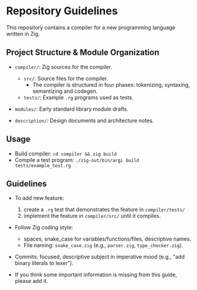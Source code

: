 # Repository Guidelines

This repository contains a compiler for a new programming language written in Zig.


## Project Structure & Module Organization

- `compiler/`: Zig sources for the compiler.
    - `src/`: Source files for the compiler.
        - The compiler is structured in four phases:
        tokenizing, syntaxing, semantizing and codegen.
    - `tests/`: Example `.rg` programs used as tests.

- `modules/`: Early standard library module drafts.

- `description/`: Design documents and architecture notes.


## Usage

- Build compiler: `cd compiler && zig build`
- Compile a test program: `./zig-out/bin/argi build tests/example_test.rg`


## Guidelines

- To add new feature:
    1. create a `.rg` test that demonstrates the feature in `compiler/tests/`
    2. implement the feature in `compiler/src/` until it compiles.

- Follow Zig coding style:
    - spaces, snake_case for variables/functions/files, descriptive names.
    - File naming: `snake_case.zig` (e.g., `parser.zig`, `type_checker.zig`).

- Commits: focused, descriptive subject in imperative mood (e.g., "add binary literals to lexer").

- If you think some important information is missing from this guide, please add it.

